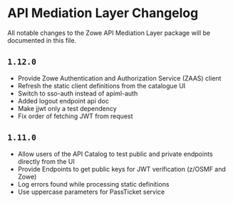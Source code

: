# API Mediation Layer Changelog

All notable changes to the Zowe API Mediation Layer package will be documented in this file.

## `1.12.0`

- Provide Zowe Authentication and Authorization Service (ZAAS) client
- Refresh the static client definitions from the catalogue UI
- Switch to sso-auth instead of apiml-auth
- Added logout endpoint api doc
- Make jjwt only a test dependency
- Fix order of fetching JWT from request

## `1.11.0`

- Allow users of the API Catalog to test public and private endpoints directly from the UI
- Provide Endpoints to get public keys for JWT verification (z/OSMF and Zowe)
- Log errors found while processing static definitions
- Use uppercase parameters for PassTicket service
